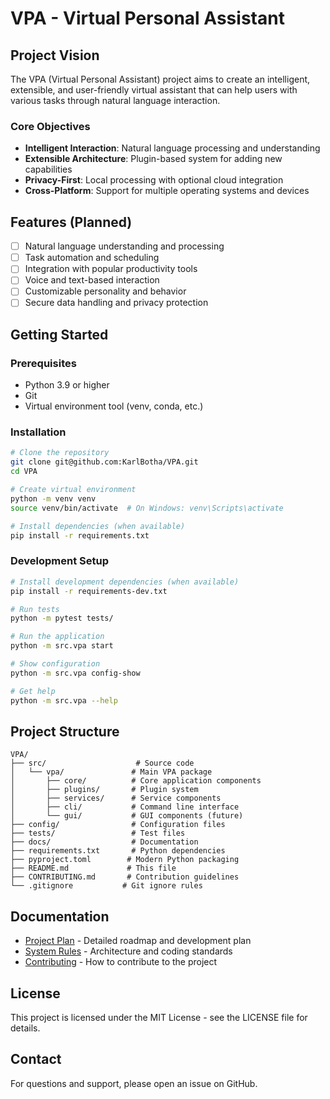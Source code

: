 # VPA - Virtual Personal Assistant

## Project Vision

The VPA (Virtual Personal Assistant) project aims to create an intelligent, extensible, and user-friendly virtual assistant that can help users with various tasks through natural language interaction.

### Core Objectives
- **Intelligent Interaction**: Natural language processing and understanding
- **Extensible Architecture**: Plugin-based system for adding new capabilities
- **Privacy-First**: Local processing with optional cloud integration
- **Cross-Platform**: Support for multiple operating systems and devices

## Features (Planned)
- [ ] Natural language understanding and processing
- [ ] Task automation and scheduling
- [ ] Integration with popular productivity tools
- [ ] Voice and text-based interaction
- [ ] Customizable personality and behavior
- [ ] Secure data handling and privacy protection

## Getting Started

### Prerequisites
- Python 3.9 or higher
- Git
- Virtual environment tool (venv, conda, etc.)

### Installation
```bash
# Clone the repository
git clone git@github.com:KarlBotha/VPA.git
cd VPA

# Create virtual environment
python -m venv venv
source venv/bin/activate  # On Windows: venv\Scripts\activate

# Install dependencies (when available)
pip install -r requirements.txt
```

### Development Setup
```bash
# Install development dependencies (when available)
pip install -r requirements-dev.txt

# Run tests
python -m pytest tests/

# Run the application
python -m src.vpa start

# Show configuration
python -m src.vpa config-show

# Get help
python -m src.vpa --help
```

## Project Structure
```
VPA/
├── src/                    # Source code
│   └── vpa/               # Main VPA package
│       ├── core/          # Core application components
│       ├── plugins/       # Plugin system
│       ├── services/      # Service components  
│       ├── cli/           # Command line interface
│       └── gui/           # GUI components (future)
├── config/                # Configuration files
├── tests/                 # Test files
├── docs/                  # Documentation
├── requirements.txt       # Python dependencies
├── pyproject.toml        # Modern Python packaging
├── README.md             # This file
├── CONTRIBUTING.md       # Contribution guidelines
└── .gitignore           # Git ignore rules
```

## Documentation
- [Project Plan](docs/PLAN.md) - Detailed roadmap and development plan
- [System Rules](docs/SYSTEM_RULES.md) - Architecture and coding standards
- [Contributing](CONTRIBUTING.md) - How to contribute to the project

## License
This project is licensed under the MIT License - see the LICENSE file for details.

## Contact
For questions and support, please open an issue on GitHub.
